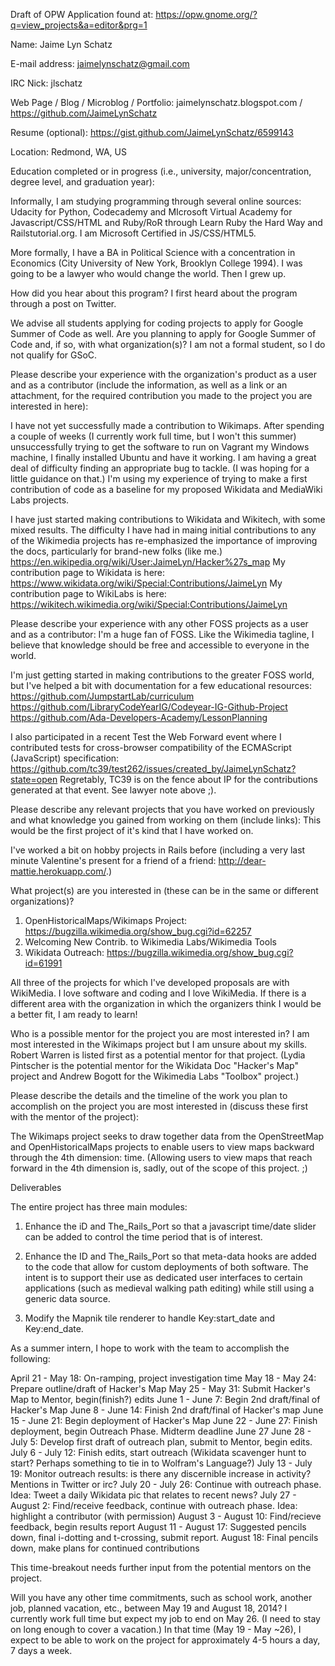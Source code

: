 Draft of OPW Application 
found at: https://opw.gnome.org/?q=view_projects&a=editor&prg=1

Name:    Jaime Lyn Schatz

E-mail address:    jaimelynschatz@gmail.com

IRC Nick:    jlschatz

Web Page / Blog / Microblog / Portfolio:
jaimelynschatz.blogspot.com / https://github.com/JaimeLynSchatz

Resume (optional):
https://gist.github.com/JaimeLynSchatz/6599143

Location:    Redmond, WA, US

Education completed or in progress (i.e., university, major/concentration, degree level, and graduation year):

Informally, I am studying programming through several online sources: Udacity for Python, Codecademy and MIcrosoft Virtual Academy for Javascript/CSS/HTML and Ruby/RoR through Learn Ruby the Hard Way and Railstutorial.org. I am Microsoft Certified in JS/CSS/HTML5.

More formally, I have a BA in Political Science with a concentration in Economics (City University of New York, Brooklyn College 1994). I was going to be a lawyer who would change the world. Then I grew up.

How did you hear about this program?
I first heard about the program through a post on Twitter.

We advise all students applying for coding projects to apply for Google Summer of Code as well. Are you planning to apply for Google Summer of Code and, if so, with what organization(s)?
I am not a formal student, so I do not qualify for GSoC.

Please describe your experience with the organization's product as a user and as a contributor (include the information, as well as a link or an attachment, for the required contribution you made to the project you are interested in here):

I have not yet successfully made a contribution to Wikimaps. After spending a couple of weeks (I currently work full time, but I won't this summer) unsuccessfully trying to get the software to run on Vagrant my Windows machine, I finally installed Ubuntu and have it working. I am having a great deal of difficulty finding an appropriate bug to tackle. (I was hoping for a little guidance on that.) I'm using my experience of trying to make a first contribution of code as a baseline for my proposed Wikidata and MediaWiki Labs projects.

I have just started making contributions to Wikidata and Wikitech, with some mixed results. The difficulty I have had in maing initial contributions to any of the Wikimedia projects has re-emphasized the importance of improving the docs, particularly for brand-new folks (like me.)
https://en.wikipedia.org/wiki/User:JaimeLyn/Hacker%27s_map
My contribution page to Wikidata is here:
https://www.wikidata.org/wiki/Special:Contributions/JaimeLyn 
My contribution page to WikiLabs is here:
https://wikitech.wikimedia.org/wiki/Special:Contributions/JaimeLyn

Please describe your experience with any other FOSS projects as a user and as a contributor:
I'm a huge fan of FOSS. Like the Wikimedia tagline, I believe that knowledge should be free and accessible to everyone in the world.

I'm just getting started in making contributions to the greater FOSS world, but I've helped a bit with documentation for a few educational resources:
https://github.com/JumpstartLab/curriculum
https://github.com/LibraryCodeYearIG/Codeyear-IG-Github-Project
https://github.com/Ada-Developers-Academy/LessonPlanning

I also participated in a recent Test the Web Forward event where I contributed tests for cross-browser compatibility of the ECMAScript (JavaScript) specification:
https://github.com/tc39/test262/issues/created_by/JaimeLynSchatz?state=open
Regretably, TC39 is on the fence about IP for the contributions generated at that event. See lawyer note above ;).

Please describe any relevant projects that you have worked on previously and what knowledge you gained from working on them (include links):
This would be the first project of it's kind that I have worked on.

I've worked a bit on hobby projects in Rails before (including a very last minute Valentine's present for a friend of a friend: http://dear-mattie.herokuapp.com/.)

What project(s) are you interested in (these can be in the same or different organizations)?
1. OpenHistoricalMaps/Wikimaps Project: https://bugzilla.wikimedia.org/show_bug.cgi?id=62257
2. Welcoming New Contrib. to Wikimedia Labs/Wikimedia Tools
3. Wikidata Outreach: https://bugzilla.wikimedia.org/show_bug.cgi?id=61991

All three of the projects for which I've developed proposals are with WikiMedia. I love software and coding and I love WikiMedia. If there is a different area with the organization in which the organizers think I would be a better fit, I am ready to learn!

Who is a possible mentor for the project you are most interested in?
I am most interested in the Wikimaps project but I am unsure about my skills. Robert Warren is listed first as a potential mentor for that project.
(Lydia Pintscher is the potential mentor for the Wikidata Doc "Hacker's Map" project and Andrew Bogott for the Wikimedia Labs "Toolbox" project.)

Please describe the details and the timeline of the work you plan to accomplish on the project you are most interested in (discuss these first with the mentor of the project):

The Wikimaps project seeks to draw together data from the OpenStreetMap and OpenHistoricalMaps projects to enable users to view maps backward through the 4th dimension: time. (Allowing users to view maps that reach forward in the 4th dimension is, sadly, out of the scope of this project. ;)

Deliverables

The entire project has three main modules:

1. Enhance the iD and The_Rails_Port so that a javascript time/date slider can be added to control the time period that is of interest.

2. Enhance the ID and The_Rails_Port so that meta-data hooks are added to the code that allow for custom deployments of both software. The intent is to support their use as dedicated user interfaces to certain applications (such as medieval walking path editing) while still using a generic data source.

3. Modify the Mapnik tile renderer to handle Key:start_date and Key:end_date.

As a summer intern, I hope to work with the team to accomplish the following:

April 21 - May 18: On-ramping, project investigation time
May 18 - May 24: Prepare outline/draft of Hacker's Map
May 25 - May 31: Submit Hacker's Map to Mentor, begin(finish?) edits
June 1 - June 7: Begin 2nd draft/final of Hacker's Map
June 8 - June 14: Finish 2nd draft/final of Hacker's map
June 15 - June 21: Begin deployment of Hacker's Map
June 22 - June 27: Finish deployment, begin Outreach Phase. Midterm deadline June 27
June 28 - July 5: Develop first draft of outreach plan, submit to Mentor, begin edits.
July 6 - July 12: Finish edits, start outreach (Wikidata scavenger hunt to start? Perhaps something to tie in to Wolfram's Language?)
July 13 - July 19: Monitor outreach results: is there any discernible increase in activity? Mentions in Twitter or irc?
July 20 - July 26: Continue with outreach phase. Idea: Tweet a daily Wikidata pic that relates to recent news?
July 27 - August 2: Find/receive feedback, continue with outreach phase. Idea: highlight a contributor (with permission)
August 3 - August 10: Find/recieve feedback, begin results report
August 11 - August 17: Suggested pencils down, final i-dotting and t-crossing, submit report.
August 18: Final pencils down, make plans for continued contributions

This time-breakout needs further input from the potential mentors on the project.

Will you have any other time commitments, such as school work, another job, planned vacation, etc., between May 19 and August 18, 2014?
I currently work full time but expect my job to end on May 26. (I need to stay on long enough to cover a vacation.) In that time (May 19 - May ~26), I expect to be able to work on the project for approximately 4-5 hours a day, 7 days a week.
